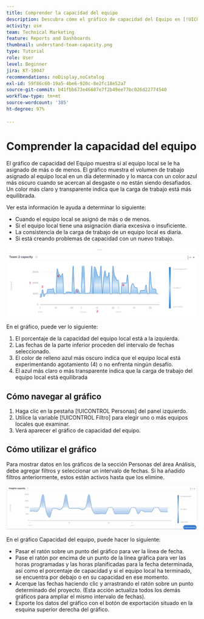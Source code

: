 ```yaml
---
title: Comprender la capacidad del equipo
description: Descubra cómo el gráfico de capacidad del Equipo en [!UICONTROL Análisis mejorado] muestra cuándo se ha asignado de más o de menos a un equipo local.
activity: use
team: Technical Marketing
feature: Reports and Dashboards
thumbnail: understand-team-capacity.png
type: Tutorial
role: User
level: Beginner
jira: KT-10047
recommendations: noDisplay,noCatalog
exl-id: 59f86c60-19a5-4be6-920c-8e2fc18e52a7
source-git-commit: b41fbb673e46687e7f2b49ee77bc026d22774540
workflow-type: tm+mt
source-wordcount: '385'
ht-degree: 97%

---
```


# Comprender la capacidad del equipo

El gráfico de capacidad del Equipo muestra si al equipo local se le ha asignado de más o de menos. El gráfico muestra el volumen de trabajo asignado al equipo local en un día determinado y lo marca con un color azul más oscuro cuando se acercan al desgaste o no están siendo desafiados. Un color más claro y transparente indica que la carga de trabajo está más equilibrada.

Ver esta información le ayuda a determinar lo siguiente:

* Cuando el equipo local se asignó de más o de menos.
* Si el equipo local tiene una asignación diaria excesiva o insuficiente.
* La consistencia de la carga de trabajo de un equipo local es diaria.
* Si está creando problemas de capacidad con un nuevo trabajo.

![Imagen que muestra un gráfico de capacidad del equipo con números en las áreas que se describen en las viñetas siguientes](assets/section-3-4.png)

En el gráfico, puede ver lo siguiente:

1. El porcentaje de la capacidad del equipo local está a la izquierda.
1. Las fechas de la parte inferior proceden del intervalo de fechas seleccionado.
1. El color de relleno azul más oscuro indica que el equipo local está experimentando agotamiento (4) o no enfrenta ningún desafío.
1. El azul más claro o más transparente indica que la carga de trabajo del equipo local está equilibrada

## Cómo navegar al gráfico

1. Haga clic en la pestaña [!UICONTROL Personas] del panel izquierdo.
1. Utilice la variable [!UICONTROL Filtro] para elegir uno o más equipos locales que examinar.
1. Verá aparecer el gráfico de capacidad del equipo.

## Cómo utilizar el gráfico

Para mostrar datos en los gráficos de la sección Personas del área Análisis, debe agregar filtros y seleccionar un intervalo de fechas. Si ha añadido filtros anteriormente, estos están activos hasta que los elimine.

![Una imagen que muestra un gráfico de capacidad del equipo](assets/section-3-5.png)

En el gráfico Capacidad del equipo, puede hacer lo siguiente:

* Pasar el ratón sobre un punto del gráfico para ver la línea de fecha.
* Pase el ratón por encima de un punto de la línea gráfica para ver las horas programadas y las horas planificadas para la fecha determinada, así como el porcentaje de capacidad y si el equipo local ha terminado, se encuentra por debajo o en su capacidad en ese momento.
* Acerque las fechas haciendo clic y arrastrando el ratón sobre un punto determinado del proyecto. (Esta acción actualiza todos los demás gráficos para ampliar el mismo intervalo de fechas).
* Exporte los datos del gráfico con el botón de exportación situado en la esquina superior derecha del gráfico.
